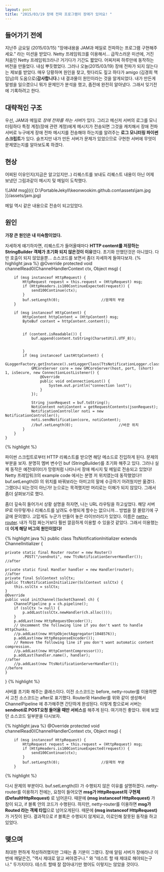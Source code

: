 ```yaml
---
layout: post
title: "2015/03/19 장애 전파 프로그램이 장애가 있어요! "
---
```


## 들어가기 전에
지난주 금요일 (2015/03/15) "장애내용을 JAM과 메일로 전파하는 프로그램 구현해주세요." 라는 미션을 받았다. Netty 프레임워크를 이용해서... 급작스러운 미션에, 거진 처음인 Netty 프레임워크라니! 거기다가 기간도 짧았다. 어찌저찌 하루만에 동작하는 버전을 만들었다. 내심 뿌듯했었다. 그러나 오늘(2015/03/19) 장애 전파가 되지 않는다는 제보를 받았다. 매우 당황하며 원인을 찾고, 헛다리도 짚고 하다가 amigo (김경희 책임님)의 도움으로(**감사합니다.**) 내 결과물이 원인이라는 것을 알게되었다. 내가 만든게 말썽을 일으켰으니 뭐가 문제인가 분석을 했고, 좀전에 완전히 알아냈다. 그래서 잊기전에 기록하려고 한다.

## 대략적인 구조
우선, JAM과 메일로 *장애 전파를 하는 서버*가 있다. 그리고 메신저 서버의 로그를 모니터링하다 특정 계정(장애 관련 계정)에게 메시지가 전송되면 그것을 캐치해서 장애 전파 서버로 누구에게 장애 전파 메시지를 전송해야 하는지를 알려주는 **로그 모니터링 파이썬 스크립트**가 있다. 슬프지만 내가 만든 서버가 문제가 있었으므로 구현한 서버에 무엇이 문제였는지를 알아보도록 하겠다.

## 현상
어찌된 이유인지(지금은 알고있지만..) 리퀘스트를 보내도 리퀘스트 내용이 아닌 어제 보냈던 그림과같이 메시지 및 메일이 도착했다.

![JAM msg]({{ D:\PortableJekyll\keonwookim.github.com\assets\jam.jpg }}/assets/jam.jpg)

메일 역시 같은 내용으로 전송이 되고있었다.

## 원인

**가장 큰 원인은 내 미숙함이었다.**

자세하게 얘기하자면, 리퀘스트가 들어올때마다 **HTTP content를 저장하는 StringBuilder 객체가 초기화 되지 않은것이 이유**였다. 초기화 안했던것은 아니었다. 다만 호출이 되지 않았을뿐... 소스코드를 보면서 좀더 자세하게 들여다보자.
{% highlight java %}
@Override protected void channelRead0(ChannelHandlerContext ctx, Object msg) {

        if (msg instanceof HttpRequest) {
            HttpRequest request = this.request = (HttpRequest) msg;
            if (HttpHeaders.is100ContinueExpected(request)) {
                send100Continue(ctx);
            }
            buf.setLength(0);					//문제의 부분
        }

        if (msg instanceof HttpContent) {
            HttpContent httpContent = (HttpContent) msg;
            ByteBuf content = httpContent.content();


            if (content.isReadable()) {
                buf.append(content.toString(CharsetUtil.UTF_8));


            }
            if (msg instanceof LastHttpContent) {
                GLoggerFactory.getInstance().setLoggerClass(TtsNotificationLogger.class);
                GMCoreServer core = new GMCoreServer(host, port, (short) 1, isSecure, new ConnectionLostListener() {
                    @Override
                    public void onConnectionLost() {
                        System.out.println("connection lost");
                    }
                });

                String jsonRequest = buf.toString();
                NotiContent notiContent = getRequestContents(jsonRequest);
                NotificationController noti = new NotificationController();
                noti.sendNotification(core, notiContent);
                //buf.setLength(0);						//바꾼 위치
            }
        }
    }

{% highlight %}

파이썬 스크립트로부터 HTTP 리퀘스트를 받으면 해당 메소드로 진입하게 된다. 문제의 부분을 보자. 분명히 멤버 변수인 buf (StringBuilder)를 초기화 해주고 있다. 그러나 실제 동작은 예전데이터가 망령처럼 나타나서 장애 메시지 및 메일로 전송되고 있었다! Netty 프레임워크의 example code 에서는 분명 저 위치였는데 동작했었다!! buf.setLength(0) 의 위치를 바꿔보라는 아미고의 말에 수긍하기 어려웠지만 옮겼다. 그랬더니 되는것이 아닌가! 눈으로는 목격했지만 머리로는 이해가 되지 않았다. 그래서 좀더 살펴보기로 했다.

좀더 깊숙히 들어가서 상황 설명을 하자면, 나는 URL 라우팅을 하고싶었다. 해당 서버 IP로 아무렇게나 리퀘스트를 날려도 수행되게 할수는 없으니까... 방법을 잘 몰랐기에 구글에 문의했다. 고맙게도 누군가 만들어 놓은 라이브러리가 있었다. 이름은 [netty-router](http://github.com/sinetja/netty-router). 내가 직접 짜는거보다 훨씬 깔끔하게 이용할 수 있을것 같았다. 그래서 이용했는데 **이게 해당 버그의 원인이었다!**

{% highlight java %}
public class TtsNotificationInitializer extends ChannelInitializer<SocketChannel> {

    private static final Router router = new Router()
            .POST("/sendnoti", new TtsNotificationServerHandler());			//after

    private static final Handler handler = new Handler(router);				//after
    private final SslContext sslCtx;
    public TtsNotificationInitializer(SslContext sslCtx) {
        this.sslCtx = sslCtx;
    }
    @Override
    public void initChannel(SocketChannel ch) {
        ChannelPipeline p = ch.pipeline();
        if (sslCtx != null) {
            p.addLast(sslCtx.newHandler(ch.alloc()));
        }
        p.addLast(new HttpRequestDecoder());
        // Uncomment the following line if you don't want to handle HttpChunks.
        //p.addLast(new HttpObjectAggregator(1048576));
        p.addLast(new HttpResponseEncoder());
        // Remove the following line if you don't want automatic content compression.
        //p.addLast(new HttpContentCompressor());
        p.addLast(handler.name(), handler);							//after
        //p.addLast(new TtsNotificationServerHandler()); 			//before
    }
}
{% highlight %}

서버를 초기화 해주는 클래스이다. 이전 소스코드는 before, netty-router를 이용하면서 고친 소스코드는 after로 표기했다. Router와 Handler를 위와 같이 생성해서 ChannelPipeline 에 추가해주면 간단하게 완성된다. 이렇게 함으로써 서버는 **sendnoti로 POST요청 들어올 때만 서비스**를 해주게 된다. 여기까진 좋았다. 위에 보았던 소스코드 일부분을 다시보자.

{% highlight java %}
@Override protected void channelRead0(ChannelHandlerContext ctx, Object msg) {

        if (msg instanceof HttpRequest) {
            HttpRequest request = this.request = (HttpRequest) msg;
            if (HttpHeaders.is100ContinueExpected(request)) {
                send100Continue(ctx);
            }
            buf.setLength(0);					//문제의 부분
        }
{% highlight %}

다시 문제의 부분이다. buf.setLength(0) 가 수행되지 않은 이유를 설명하겠다. netty-router를 이용하기 전에는, 요청이 들어오면 **msg가 HttpRequest의 구현체(DefaultHttpRequest)** 로 넘어온다. 때문에 **(msg instanceof HttpRequest)** 가 참이 되고, if 블록 안의 코드가 수행된다. 하지만, netty-router를 이용하면 **msg가 Routed 라는 객체 타입**으로 넘어오게된다. 때문에 **(msg instanceof HttpRequest)** 가 거짓이 된다. 결과적으로 if 블록은 수행되지 않게되고, 이로인해 잘못된 동작을 하고 있었다.

## 맺으며
최대한 편하게 작성하려했지만 그때는 좀 기분이 그랬다. 장애 알림 서버가 장애라니! 이번에 깨달은건, "역시 제대로 알고 써야겠구나." 와 "테스트 할 때 제대로 해야되는구나." 두가지이다. 테스트 할때 잘 잡아내기만 했어도 이렇지는 않았을 것이다. 


